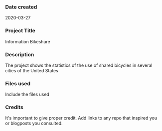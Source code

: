 ### Date created
2020-03-27

### Project Title
Information Bikeshare

### Description
The project shows the statistics of the use of shared bicycles in several cities of the United States

### Files used
Include the files used

### Credits
It's important to give proper credit. Add links to any repo that inspired you or blogposts you consulted.

